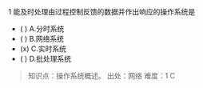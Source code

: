 1
能及时处理由过程控制反馈的数据并作出响应的操作系统是
- ( ) A.分时系统 
- ( ) B.网络系统 
- (x) C.实时系统 
- ( ) D.批处理系统

> 知识点：操作系统概述。
> 出处：网络
> 难度：1
> C
